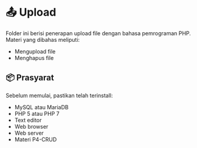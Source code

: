 
# :outbox_tray: Upload

Folder ini berisi penerapan upload file dengan bahasa pemrograman PHP. Materi yang dibahas meliputi:
* Mengupload file
* Menghapus file

## :package: Prasyarat

Sebelum memulai, pastikan telah terinstall:
* MySQL atau MariaDB
* PHP 5 atau PHP 7
* Text editor
* Web browser
* Web server
* Materi P4-CRUD